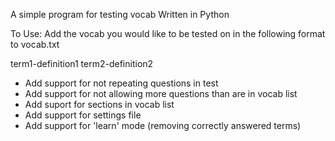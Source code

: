 A simple program for testing vocab
Written in Python

To Use:
Add the vocab you would like to be tested on in the following format to vocab.txt

term1-definition1
term2-definition2

- Add support for not repeating questions in test
- Add support for not allowing more questions than are in vocab list
- Add suport for sections in vocab list
- Add support for settings file
- Add support for 'learn' mode (removing correctly answered terms)
